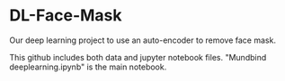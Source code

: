 # DL-Face-Mask
Our deep learning project to use an auto-encoder to remove face mask.

This github includes both data and jupyter notebook files. "Mundbind deeplearning.ipynb" is the main notebook.
